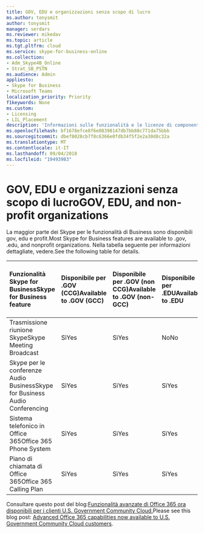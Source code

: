 ```yaml
---
title: GOV, EDU e organizzazioni senza scopo di lucro
ms.author: tonysmit
author: tonysmit
manager: serdars
ms.reviewer: mikedav
ms.topic: article
ms.tgt.pltfrm: cloud
ms.service: skype-for-business-online
ms.collection:
- Adm_Skype4B_Online
- Strat_SB_PSTN
ms.audience: Admin
appliesto:
- Skype for Business
- Microsoft Teams
localization_priority: Priority
f1keywords: None
ms.custom:
- Licensing
- LIL_Placement
description: 'Informazioni sulle funzionalità e le licenze di componente aggiuntivo per GOV, EDU e organizzazione no profit piani. '
ms.openlocfilehash: bf1678efce8f6e08398147db7bb88c771da75bbb
ms.sourcegitcommit: dbef8028cb7f8c6366e0fdb34f5f2e2a30d8c32a
ms.translationtype: MT
ms.contentlocale: it-IT
ms.lasthandoff: 09/04/2018
ms.locfileid: "19493983"
---
```

# <a name="gov-edu-and-non-profit-organizations"></a><span data-ttu-id="b570f-103">GOV, EDU e organizzazioni senza scopo di lucro</span><span class="sxs-lookup"><span data-stu-id="b570f-103">GOV, EDU, and non-profit organizations</span></span>

<span data-ttu-id="b570f-104">La maggior parte dei Skype per le funzionalità di Business sono disponibili gov, edu e profit.</span><span class="sxs-lookup"><span data-stu-id="b570f-104">Most Skype for Business features are available to .gov, .edu, and nonprofit organizations.</span></span> <span data-ttu-id="b570f-105">Nella tabella seguente per informazioni dettagliate, vedere.</span><span class="sxs-lookup"><span data-stu-id="b570f-105">See the following table for details.</span></span>

|<span data-ttu-id="b570f-106">**Funzionalità Skype for Business**</span><span class="sxs-lookup"><span data-stu-id="b570f-106">**Skype for Business feature**</span></span>|<span data-ttu-id="b570f-107">**Disponibile per .GOV (CCG)**</span><span class="sxs-lookup"><span data-stu-id="b570f-107">**Available to .GOV (GCC)**</span></span>|<span data-ttu-id="b570f-108">**Disponibile per .GOV (non CCG)**</span><span class="sxs-lookup"><span data-stu-id="b570f-108">**Available to .GOV (non-GCC)**</span></span>|<span data-ttu-id="b570f-109">**Disponibile per .EDU**</span><span class="sxs-lookup"><span data-stu-id="b570f-109">**Available to .EDU**</span></span>|<span data-ttu-id="b570f-110">**Disponibile per organizzazioni no profit**</span><span class="sxs-lookup"><span data-stu-id="b570f-110">**Available to non-profit organizations**</span></span>|
|:-----|:-----|:-----|:-----|:-----|
|<span data-ttu-id="b570f-111">Trasmissione riunione Skype</span><span class="sxs-lookup"><span data-stu-id="b570f-111">Skype Meeting Broadcast</span></span>  <br/> |<span data-ttu-id="b570f-112">Sì</span><span class="sxs-lookup"><span data-stu-id="b570f-112">Yes</span></span>  <br/> |<span data-ttu-id="b570f-113">Sì</span><span class="sxs-lookup"><span data-stu-id="b570f-113">Yes</span></span>  <br/> |<span data-ttu-id="b570f-114">No</span><span class="sxs-lookup"><span data-stu-id="b570f-114">No</span></span>  <br/> |<span data-ttu-id="b570f-115">Sì</span><span class="sxs-lookup"><span data-stu-id="b570f-115">Yes</span></span>  <br/> |
|<span data-ttu-id="b570f-116">Skype per le conferenze Audio Business</span><span class="sxs-lookup"><span data-stu-id="b570f-116">Skype for Business Audio Conferencing</span></span>  <br/> |<span data-ttu-id="b570f-117">Sì</span><span class="sxs-lookup"><span data-stu-id="b570f-117">Yes</span></span>  <br/> |<span data-ttu-id="b570f-118">Sì</span><span class="sxs-lookup"><span data-stu-id="b570f-118">Yes</span></span>  <br/> |<span data-ttu-id="b570f-119">Sì</span><span class="sxs-lookup"><span data-stu-id="b570f-119">Yes</span></span>  <br/> |<span data-ttu-id="b570f-120">Sì</span><span class="sxs-lookup"><span data-stu-id="b570f-120">Yes</span></span>  <br/> |
|<span data-ttu-id="b570f-121">Sistema telefonico in Office 365</span><span class="sxs-lookup"><span data-stu-id="b570f-121">Office 365 Phone System</span></span>  <br/> |<span data-ttu-id="b570f-122">Sì</span><span class="sxs-lookup"><span data-stu-id="b570f-122">Yes</span></span>  <br/> |<span data-ttu-id="b570f-123">Sì</span><span class="sxs-lookup"><span data-stu-id="b570f-123">Yes</span></span>  <br/> |<span data-ttu-id="b570f-124">Sì</span><span class="sxs-lookup"><span data-stu-id="b570f-124">Yes</span></span>  <br/> |<span data-ttu-id="b570f-125">Sì</span><span class="sxs-lookup"><span data-stu-id="b570f-125">Yes</span></span>  <br/> |
|<span data-ttu-id="b570f-126">Piano di chiamata di Office 365</span><span class="sxs-lookup"><span data-stu-id="b570f-126">Office 365 Calling Plan</span></span>  <br/> |<span data-ttu-id="b570f-127">Sì</span><span class="sxs-lookup"><span data-stu-id="b570f-127">Yes</span></span>  <br/> |<span data-ttu-id="b570f-128">Sì</span><span class="sxs-lookup"><span data-stu-id="b570f-128">Yes</span></span>  <br/> |<span data-ttu-id="b570f-129">Sì</span><span class="sxs-lookup"><span data-stu-id="b570f-129">Yes</span></span>  <br/> |<span data-ttu-id="b570f-130">Sì</span><span class="sxs-lookup"><span data-stu-id="b570f-130">Yes</span></span>  <br/> |
   
<span data-ttu-id="b570f-131">Consultare questo post del blog:[Funzionalità avanzate di Office 365 ora disponibili per i clienti U.S. Government Community Cloud.](https://blogs.office.com/2017/01/17/advanced-office-365-capabilities-now-available-to-u-s-government-community-customers/)</span><span class="sxs-lookup"><span data-stu-id="b570f-131">Please see this blog post: [Advanced Office 365 capabilities now available to U.S. Government Community Cloud customers](https://blogs.office.com/2017/01/17/advanced-office-365-capabilities-now-available-to-u-s-government-community-customers/).</span></span>